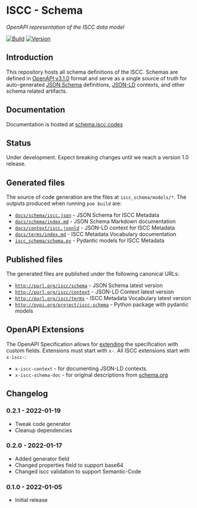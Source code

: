 # **ISCC** - Schema

*OpenAPI representation of the ISCC data model*

[![Build](https://github.com/iscc/iscc-schema/actions/workflows/tests.yml/badge.svg)](https://github.com/iscc/iscc-schema/actions/workflows/tests.yml)
[![Version](https://img.shields.io/pypi/v/iscc-schema.svg)](https://pypi.python.org/pypi/iscc-schema/)

## Introduction

This repository hosts all schema definitions of the ISCC. Schemas are defined in
[OpenAPI v3.1.0](https://spec.openapis.org/oas/v3.1.0.html) format and serve as a
single source of truth for auto-generated [JSON Schema](https://json-schema.org/)
definitions, [JSON-LD](https://json-ld.org/) contexts, and other schema related
artifacts.

## Documentation

Documentation is hosted at [schema.iscc.codes](https://schema.iscc.codes)

## Status

Under development. Expect breaking changes until we reach a version 1.0 release.

## Generated files

The source of code generation are the files at `iscc_schema/models/*`.
The outputs produced when running `poe build` are:

- [`docs/schema/iscc.json`](https://github.com/iscc/iscc-schema/blob/main/docs/schema/iscc.json) - JSON Schema for ISCC Metadata
- [`docs/schema/index.md`](https://github.com/iscc/iscc-schema/blob/main/docs/schema/index.md) - JSON Schema Markdown documentation
- [`docs/context/iscc.jsonld`](https://github.com/iscc/iscc-schema/blob/main/docs/context/iscc.jsonld) - JSON-LD context for ISCC Metadata
- [`docs/terms/index.md`](https://github.com/iscc/iscc-schema/blob/main/docs/context/index.md) - ISCC Metadata Vocabulary documentation
- [`iscc_schema/schema.py`](https://github.com/iscc/iscc-schema/blob/main/iscc_schema/schema.py) - Pydantic models for ISCC Metadata

## Published files

The generated files are published under the following canonical URLs:

- [`http://purl.org/iscc/schema`](http://purl.org/iscc/schema) - JSON Schema latest version
- [`http://purl.org/iscc/context`](http://purl.org/iscc/context) - JSON-LD Context latest version
- [`http://purl.org/iscc/terms`](http://purl.org/iscc/terms) - ISCC Metadata Vocabulary latest version
- [`http://pypi.org/project/iscc-schema`](http://pypi.org/project/iscc-schema) - Python package with pydantic models

## OpenAPI Extensions

The OpenAPI Specification allows for
[extending](https://spec.openapis.org/oas/latest.html#specification-extensions) the
specification with custom fields. Extensions must start with `x-`.
All ISCC extensions start with `x-iscc-`:

- `x-iscc-context` - for documenting JSON-LD contexts.
- `x-iscc-schema-doc` - for original descriptions from [schema.org](https://schema.org)


## Changelog

### 0.2.1 - 2022-01-19
- Tweak code generator
- Cleanup dependencies

### 0.2.0 - 2022-01-17
- Added generator field
- Changed properties field to support base64
- Changed iscc validation to support Semantic-Code


### 0.1.0 - 2022-01-05
- Initial release
